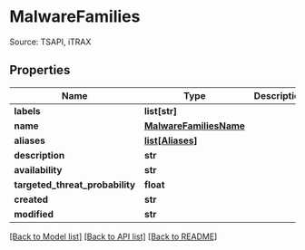 # MalwareFamilies

Source: TSAPI, iTRAX
## Properties
Name | Type | Description | Notes
------------ | ------------- | ------------- | -------------
**labels** | **list[str]** |  | [optional] 
**name** | [**MalwareFamiliesName**](MalwareFamiliesName.md) |  | 
**aliases** | [**list[Aliases]**](Aliases.md) |  | [optional] 
**description** | **str** |  | [optional] 
**availability** | **str** |  | [optional] 
**targeted_threat_probability** | **float** |  | [optional] 
**created** | **str** |  | [optional] 
**modified** | **str** |  | [optional] 

[[Back to Model list]](../README.md#documentation-for-models) [[Back to API list]](../README.md#documentation-for-api-endpoints) [[Back to README]](../README.md)


